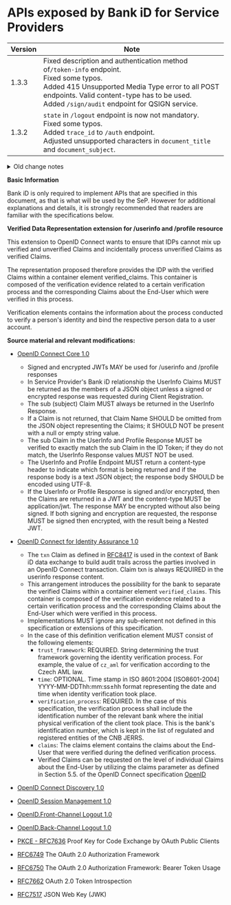 # APIs exposed by Bank iD for Service Providers

| Version | Note |
| ------------- |-------------|
| 1.3.3 | Fixed description and authentication method of```/token-info``` endpoint.<br>Fixed some typos.<br>Added 415 Unsupported Media Type error to all POST endpoints. Valid content-type has to be used.<br>Added ```/sign/audit``` endpoint for QSIGN service. |
| 1.3.2 | ```state``` in ```/logout``` endpoint is now not mandatory.<br>Fixed some typos.<br>Added ```trace_id``` to ```/auth``` endpoint.<br>Adjusted unsupported characters in ```document_title``` and ```document_subject```. |

<details>
<summary>Old change notes</summary>

| Version | Note |
| ------------- |-------------|
| 1.3.1 | New GET endpoint for ```/logout```.<br>Removed mandatory requirement for ```redirect_uri``` in ```refresh_token``` authorization request.<br>Fixed some typos.<br>```document_id``` in ```/ros``` endpoint is mandatory and could have any value, is not checked against PDF files.<br>Adjusted unsupported characters in ```document_title``` and ```document_subject```.<br>New ```/sign/status``` endpoint for sign status verification.<br>```state``` and ```nonce``` are now mandatory in ```/ros``` and ```/auth``` endpoints to strengthen security. |
| 1.3.0 | New error ```basic_registers_unavailable``` in ```ros``` endpoint.<br>Miminal value for ```max_age``` in ```/ros``` endpoint is now set to 600 seconds.<br>For PDF 2.0 files, document_id will be acquired from XMP metadata. |
| 1.2.9 | New callback ```auth_failed``` in case ```code``` has been already issued.<br>New callback ```insufficient_scope``` in case missing required scopes from IdP for SIGN service.<br>New callback ```basic_registers_unavaiable``` for QSIGN service.<br>New parameter ```seal_visibility``` in ```/ros``` endpoint. In case you require seal visible on documents in SIGN or QSIGN<br>Fixed status codes for get and post in ```/authorize``` endpoint<br>Added ```401``` status code to ```/token``` endpoint |
| 1.2.8 | fixed service name in ```available_services``` in /api/v1/banks endpoint from ```QSIGN``` to ```QUALIFIED_SIGNATURE```<br>removed ```profile.verification``` from /userinfo endpoint example to be inline with the rest of the documentation |
| 1.2.7 | ```claims``` in auth endpoint request set as deprecated. |
| 1.2.6 | Fixed missing ```hash_alg``` in ```multiDocumentObject```.<br>```primary_nationality``` set as deprecated. |
| 1.2.5 | Added ```500``` error to /profile, /token, /ros and /token-info endpoints.<br>Fixed enum in banks' ```available_services```. |
| 1.2.4 | Added support for additional types of id cards `OP` and `CA`, Czech Republic documents without machine readable zone.<br>Added unsupported characters to ```document_title``` description .<br>Added ```503``` Temporarily unavailable error to ```/ros``` endpoint in case Basic Registers have planned downtime.<br>Fixed typos in addresses and idcards scopes.<br>Fixed supported ```response_type``` in ```/ros``` endpoint.<br>```valid_to``` in ```idcards``` is now not mandatory, due to missing parameter in idcards type 'OP', in all other typess it's still mandatory on application level. |
| 1.2.3 | Fixed description for ```not_implemented```.<br>Renamed auth error callback ```client_not_eligible``` to ```user_not_eligible```. |
| 1.2.2 | Fixed description for ```document_language```. |
| 1.2.1 | New scopes for Qualified signatures ```sign.qualified``` and ```sign.officially_certified```.<br>Fixed typos and missing descriptions. |
| 1.2.0 | Fixed response code for /ros endpoint, it's now correctly 200 instead of 201.<br>New callback ```sign_error```, if PDF document(s) cannot be signed, this callback will be returned.<br>New callback ```client_not_eligible```, if authorization is not possible due to age or legal capacity restrictions.<br>Added ```traceId``` to all endpoints for support purposes.<br>Added ```sign_field``` to ```documentObject``` and ```documentObjects``` to support PDF signature field annotations.<br>```sign_area``` is now set as not mandatory.<br>Fixed ```exp``` in /ros response, it's correctly integer instead of date-time.<br>Fixed missing ```upload_uris``` in /ros response.<br>Cleanup of unused objects.<br>Modified for better code generation.<br>	|
| 1.1.21 | Fixed element ```paymentAccountsDetails```, it's array now instead of object. |
| 1.1.20 | New elements in /profile addresses (cityarea, evidencenumber) and payment accounts details<br>New types of idcards by ROB<br>New callback "eid_doesnt_exist" |
| 1.1.19 | Added ```outdated_subs``` field to IDToken and AuthorizationIDToken containing all identifiers from the associated identities provided to the application via Bank iD.<br>Some elements in Document Objects may be empty |
| 1.1.18 | Added new feature for support of signature of multiple documents. |
| 1.1.17 | Added new parameter ```available_services``` in Bank List API. |
| 1.1.16 | As part of the unification, the ```upload_url``` parameter in the GET /verification response has been renamed to ```upload_uri```<br>The query parameter ```document_id``` in GET /verification is newly defined as optional<br>New response type 501 in /ros endpoint  |
| 1.1.15 | Removed the ```whole_document``` parameter from the document /verification response |
| 1.1.14 | Updates and examples for the Sign service |
| 1.1.13 | The element time in the verification is now optional |
| 1.1.12 | The time in ```verified_clamis.verification.time``` must be **with colon in date offset** (e.g. 2015-04-05T14:31:22+02:00)<br> ```max_age``` element in ```/ros``` endpoint request is in number format now. |
| 1.1.11 | The ```priority``` parameter in the ```signObject``` element is now mandatory and unique. The affected service is /ros.<br>New element with signed signObject as part of idtoken after authorization of the document by the end user.<br>Added scope ```notification.claims_updated``` (the application wants to send notifications) for **/profile** and **/userinfo** endpoints |
| 1.1.10 | Element ```verified_claims-verification.time``` changed to mandatory. Now, in case of sending a verification element, it is always necessary to send the date and time of the verification in the ISO 8601 format. |
| 1.1.9 | For the ```max_age``` parameter in the /auth endpoint, the description and occurrence obligation changed. |
| 1.1.8 | Added ```birthcountry``` to /profile ```verified_claims``` element in response |
| 1.1.7 | Correct response ```application/json``` on POST /ros endpoint<br>Added ```birthcountry``` element to /profile response |
| 1.1.6 | Reword tags and summaries to better reflect official Bank iD product portfolio |
| 1.1.5 | Removed unnecessary specification for the document upload resource during document verification<br>Clarified `signObject` and `documentObject` specification and examples<br>Clarified various property data types and examples throughout the signing process |
| 1.1.4 | Fixed server reference to correct host oidc.sandbox.bankid.cz<br>Added code_challenge_methods_supported element to OIDCConfigure scheme |
| 1.1.3 | A more well-arranged list of scopes (directly in the description of /userinfo and /profile) |
| 1.1.2 | Fixed error response format at /userinfo and /profile |
| 1.1.1 | GET /auth endpoint specification<br>Added for better clarity complete possible list of parameters of ```claims``` element in ```verified_claims``` for services /userinfo and /profile |
| 1.1.0 |  added optional element ```bank_id``` in POST /ros endpoint<br>elements in the ```sign_area``` object are now all mandatory (POST /ros)<br>```structured_scope``` are not newly array type (POST /ros)<br>removed ```remote_authorization``` element (POST /ros)<br>format of ```max_age``` element changed from date-time to number of seconds (POST /ros)<br>changed response to the verification of the signed document. Newly, Bank iD returns a metadata collection of all signatures in the document (POST /verification)<br>the element ```verification``` changed to optional within ```verified_claims``` (GET /profile)   |
| 1.0.0 | the first version of the document    |
</details>

**Basic Information**

Bank iD is only required to implement APIs that are specified in this document, as that is what will be used by the SeP.
However for additional explanations and details, it is strongly recommended that readers are familiar with the specifications below.


**Verified Data Representation extension for /userinfo and /profile resource**

This extension to OpenID Connect wants to ensure that IDPs cannot mix up verified and unverified Claims and incidentally process unverified Claims as verified Claims.

The representation proposed therefore provides the IDP with the verified Claims within a container element verified_claims. This container is composed of the verification  evidence related to a certain verification process and the corresponding Claims about the End-User which were verified in this process.

Verification elements contains the information about the process conducted to verify a person's identity and bind the respective person data to a user account.


**Source material and relevant modifications:**

* [OpenID Connect Core 1.0](https://openid.net/specs/openid-connect-core-1_0.html) 

  * Signed and encrypted JWTs MAY be used for /userinfo and /profile responses
  * In Service Provider's Bank iD relationship the UserInfo Claims MUST be returned as the members of a JSON object unless a signed or encrypted response was requested during Client Registration.
  * The sub (subject) Claim MUST always be returned in the UserInfo Response.
  * If a Claim is not returned, that Claim Name SHOULD be omitted from the JSON object representing the Claims; it SHOULD NOT be present with a null or empty string value.
  * The sub Claim in the UserInfo and Profile Response MUST be verified to exactly match the sub Claim in the ID Token; if they do not match, the UserInfo Response values MUST NOT be used.
  * The UserInfo and Profile Endpoint MUST return a content-type header to indicate which format is being returned and if the response body is a text JSON object; the response body SHOULD be encoded using UTF-8.
  * If the UserInfo or Profile Response is signed and/or encrypted, then the Claims are returned in a JWT and the content-type MUST be application/jwt. The response MAY be encrypted without also being signed. If both signing and encryption are requested, the response MUST be signed then encrypted, with the result being a Nested JWT.

* [OpenID Connect for Identity Assurance 1.0](https://openid.net/specs/openid-connect-4-identity-assurance-1_0.html)

  * The `txn` Claim as defined in [RFC8417](https://tools.ietf.org/html/rfc8417) is used in the context of Bank iD data exchange to build audit trails across the parties involved in an OpenID Connect transaction. Claim txn is always REQUIRED in the userinfo response content.
  * This arrangement introduces the possibility for the bank to separate the verified Claims within a container element `verified_claims`. This container is composed of the  verification evidence related to a certain verification process and the corresponding Claims about the End-User which were verified in this process.
  * Implementations MUST ignore any sub-element not defined in this specification or extensions of this specification.
  * In the case of this definition verification element MUST consist of the following elements:
     * `trust_framework`: REQUIRED. String determining the trust framework governing the identity verification process. For example, the value of ``cz_aml`` for verification according to the Czech AML law.
     * `time`: OPTIONAL. Time stamp in ISO 8601:2004 [ISO8601-2004] YYYY-MM-DDThh:mm:ss±hh format representing the date and time when identity verification took place.
     * `verification_process`: REQUIRED. In the case of this specification, the verification process shall include the identification number of the relevant bank where the initial physical verification of the client took place. This is the bank's identification number, which is kept in the list of regulated and registered entities of the CNB JERRS.
     * `claims`: The claims element contains the claims about the End-User that were verified during the defined verification process.
     * Verified Claims can be requested on the level of individual Claims about the End-User by utilizing the claims parameter as defined in Section 5.5. of the OpenID Connect specification [OpenID](https://openid.net/specs/openid-connect-core-1_0.html#ClaimsParameter)

* [OpenID Connect Discovery 1.0](https://openid.net/specs/openid-connect-discovery-1_0.html)
* [OpenID Session Management 1.0](https://openid.net/specs/openid-connect-session-1_0.html) 
* [OpenID.Front-Channel Logout 1.0](https://openid.net/specs/openid-connect-frontchannel-1_0.html)
* [OpenID.Back-Channel Logout 1.0](https://openid.net/specs/openid-connect-backchannel-1_0.html)
* [PKCE - RFC7636](https://tools.ietf.org/html/rfc7636) Proof Key for Code Exchange by OAuth Public Clients
* [RFC6749](https://tools.ietf.org/html/rfc6749) The OAuth 2.0 Authorization Framework
* [RFC6750](https://tools.ietf.org/html/rfc6750) The OAuth 2.0 Authorization Framework: Bearer Token Usage
* [RFC7662](https://tools.ietf.org/html/rfc7662) OAuth 2.0 Token Introspection
* [RFC7517](https://tools.ietf.org/html/rfc7517) JSON Web Key (JWK)
